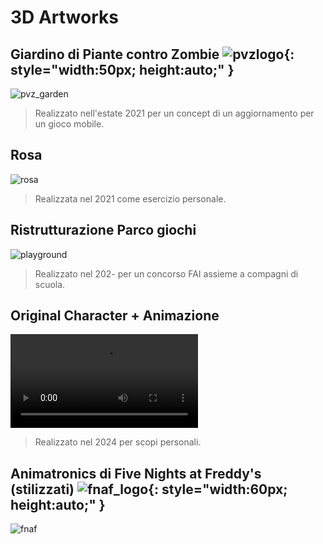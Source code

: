 # 3D Artworks

## Giardino di Piante contro Zombie ![pvzlogo](https://static.wikia.nocookie.net/logopedia/images/0/01/Pvz_logo_stacked_rgb.png/revision/latest?cb=20120408101754){: style="width:50px; height:auto;" }
![pvz_garden](pvzgarden.png)
> Realizzato nell'estate 2021 per un concept di un aggiornamento per un gioco mobile.

## Rosa
![rosa](rose.png)
> Realizzata nel 2021 come esercizio personale.

## Ristrutturazione Parco giochi
![playground](playground.png)
> Realizzato nel 202- per un concorso FAI assieme a compagni di scuola.

## Original Character + Animazione
![fyra](fyra.mp4)
> Realizzato nel 2024 per scopi personali.

## Animatronics di Five Nights at Freddy's (stilizzati) ![fnaf_logo](https://static.wikia.nocookie.net/logopedia/images/1/1e/Five_Nights_at_Freddy%27s.svg/revision/latest/scale-to-width-down/300?cb=20210210165109){: style="width:60px; height:auto;" }
![fnaf](fnaf_trio.png)